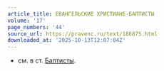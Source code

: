 ```yaml
---
article_title: ЕВАНГЕЛЬСКИЕ ХРИСТИАНЕ-БАПТИСТЫ
volume: '17'
page_numbers: '44'
source_url: https://pravenc.ru/text/186875.html
downloaded_at: '2025-10-13T12:07:04Z'
---
```


- см. в ст. [Баптисты](https://pravenc.ru/text/Баптисты.html).
